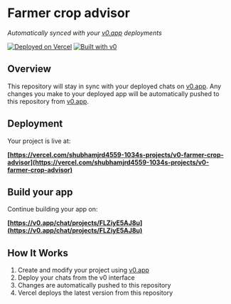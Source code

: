 # Farmer crop advisor

*Automatically synced with your [v0.app](https://v0.app) deployments*

[![Deployed on Vercel](https://img.shields.io/badge/Deployed%20on-Vercel-black?style=for-the-badge&logo=vercel)](https://vercel.com/shubhamjrd4559-1034s-projects/v0-farmer-crop-advisor)
[![Built with v0](https://img.shields.io/badge/Built%20with-v0.app-black?style=for-the-badge)](https://v0.app/chat/projects/FLZiyE5AJ8u)

## Overview

This repository will stay in sync with your deployed chats on [v0.app](https://v0.app).
Any changes you make to your deployed app will be automatically pushed to this repository from [v0.app](https://v0.app).

## Deployment

Your project is live at:

**[https://vercel.com/shubhamjrd4559-1034s-projects/v0-farmer-crop-advisor](https://vercel.com/shubhamjrd4559-1034s-projects/v0-farmer-crop-advisor)**

## Build your app

Continue building your app on:

**[https://v0.app/chat/projects/FLZiyE5AJ8u](https://v0.app/chat/projects/FLZiyE5AJ8u)**

## How It Works

1. Create and modify your project using [v0.app](https://v0.app)
2. Deploy your chats from the v0 interface
3. Changes are automatically pushed to this repository
4. Vercel deploys the latest version from this repository